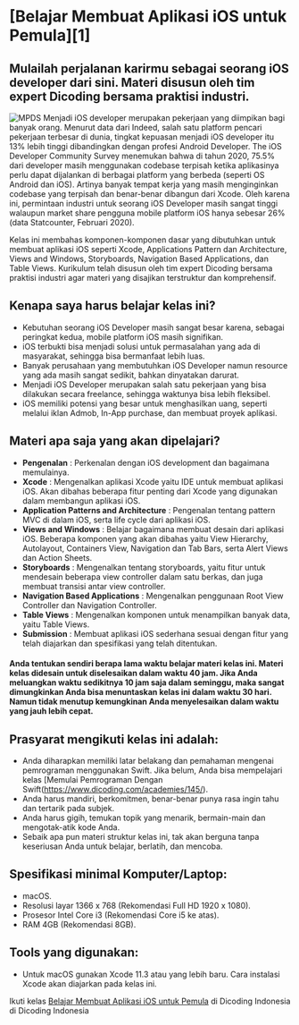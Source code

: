# [Belajar Membuat Aplikasi iOS untuk Pemula][1]
## Mulailah perjalanan karirmu sebagai seorang iOS developer dari sini. Materi disusun oleh tim expert Dicoding bersama praktisi industri.
![MPDS](https://dicodingacademy.blob.core.windows.net/academies/2020032412082564a8111ba93ff5df6b7d60c2af357bc3.png)
Menjadi iOS developer merupakan pekerjaan yang diimpikan bagi banyak orang. Menurut data dari Indeed, salah satu platform pencari pekerjaan terbesar di dunia, tingkat kepuasan menjadi iOS developer itu 13% lebih tinggi dibandingkan dengan profesi Android Developer. The iOS Developer Community Survey menemukan bahwa di tahun 2020, 75.5% dari developer masih menggunakan codebase terpisah ketika aplikasinya perlu dapat dijalankan di berbagai platform yang berbeda (seperti OS Android dan iOS). Artinya banyak tempat kerja yang masih menginginkan codebase yang terpisah dan benar-benar dibangun dari Xcode. Oleh karena ini, permintaan industri untuk seorang iOS Developer masih sangat tinggi walaupun market share pengguna mobile platform iOS hanya sebesar 26% (data Statcounter, Februari 2020).

Kelas ini membahas komponen-komponen dasar yang dibutuhkan untuk membuat aplikasi iOS seperti Xcode, Applications Pattern dan Architecture, Views and Windows, Storyboards, Navigation Based Applications, dan Table Views. Kurikulum telah disusun oleh tim expert Dicoding bersama praktisi industri agar materi yang disajikan terstruktur dan komprehensif.

## Kenapa saya harus belajar kelas ini?
- Kebutuhan seorang iOS Developer masih sangat besar karena, sebagai peringkat kedua, mobile platform iOS masih signifikan.
- iOS terbukti bisa menjadi solusi untuk permasalahan yang ada di masyarakat, sehingga bisa bermanfaat lebih luas.
- Banyak perusahaan yang membutuhkan iOS Developer namun resource yang ada masih sangat sedikit, bahkan dinyatakan darurat.
- Menjadi iOS Developer merupakan salah satu pekerjaan yang bisa dilakukan secara freelance, sehingga waktunya bisa lebih fleksibel.
- iOS memiliki potensi yang besar untuk menghasilkan uang, seperti melalui iklan Admob, In-App purchase, dan membuat proyek aplikasi.

## Materi apa saja yang akan dipelajari?
- **Pengenalan** : Perkenalan dengan iOS development dan bagaimana memulainya.
- **Xcode** : Mengenalkan aplikasi Xcode yaitu IDE untuk membuat aplikasi iOS. Akan dibahas beberapa fitur penting dari Xcode yang digunakan dalam membangun aplikasi iOS.
- **Application Patterns and Architecture** : Pengenalan tentang pattern MVC di dalam iOS, serta life cycle dari aplikasi iOS.
- **Views and Windows** : Belajar bagaimana membuat desain dari aplikasi iOS. Beberapa komponen yang akan dibahas yaitu View Hierarchy, Autolayout, Containers View, Navigation dan Tab Bars, serta Alert Views dan Action Sheets.
- **Storyboards** : Mengenalkan tentang storyboards, yaitu fitur untuk mendesain beberapa view controller dalam satu berkas, dan juga membuat transisi antar view controller.
- **Navigation Based Applications** : Mengenalkan penggunaan Root View Controller dan Navigation Controller.
- **Table Views** : Mengenalkan komponen untuk menampilkan banyak data, yaitu Table Views.
- **Submission** : Membuat aplikasi iOS sederhana sesuai dengan fitur yang telah diajarkan dan spesifikasi yang telah ditentukan.
#### Anda tentukan sendiri berapa lama waktu belajar materi kelas ini. Materi kelas didesain untuk diselesaikan dalam waktu 40 jam. Jika Anda meluangkan waktu sedikitnya 10 jam saja dalam seminggu, maka sangat dimungkinkan Anda bisa menuntaskan kelas ini dalam waktu 30 hari. Namun tidak menutup kemungkinan Anda menyelesaikan dalam waktu yang jauh lebih cepat.

## Prasyarat mengikuti kelas ini adalah:
- Anda diharapkan memiliki latar belakang dan pemahaman mengenai pemrograman menggunakan Swift. Jika belum, Anda bisa mempelajari kelas [Memulai Pemrograman Dengan Swift(https://www.dicoding.com/academies/145/).
- Anda harus mandiri, berkomitmen, benar-benar punya rasa ingin tahu dan tertarik pada subjek.
- Anda harus gigih, temukan topik yang menarik, bermain-main dan mengotak-atik kode Anda.
- Sebaik apa pun materi struktur kelas ini, tak akan berguna tanpa keseriusan Anda untuk belajar, berlatih, dan mencoba.

## Spesifikasi minimal Komputer/Laptop:
- macOS.
- Resolusi layar 1366 x 768 (Rekomendasi Full HD 1920 x 1080).
- Prosesor Intel Core i3 (Rekomendasi Core i5 ke atas).
- RAM 4GB (Rekomendasi 8GB).

## Tools yang digunakan:
- Untuk macOS gunakan Xcode 11.3 atau yang lebih baru. Cara instalasi Xcode akan diajarkan pada kelas ini.

Ikuti kelas [Belajar Membuat Aplikasi iOS untuk Pemula](https://www.dicoding.com/academies/171) di Dicoding Indonesia di Dicoding Indonesia
